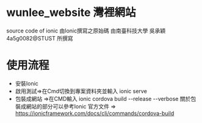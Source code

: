 # wunlee_website 灣裡網站
 source code of ionic 由Ionic撰寫之原始碼
 由南臺科技大學 吳承穎 4a5g0082@STUST 所撰寫
 
# 使用流程
 * 安裝Ionic
 * 啟用測試=>在Cmd切換到專案資料夾並輸入 ionic serve
 * 包裝成網站 =>在CMD輸入 ionic cordova build --release --verbose
 關於包裝成網站的部分可以參考Ionic 官方文件 => https://ionicframework.com/docs/cli/commands/cordova-build

